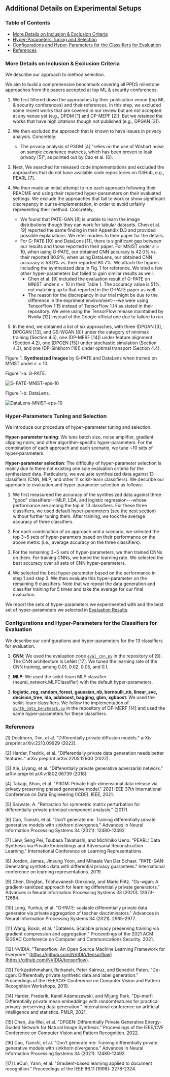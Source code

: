## Additional Details on Experimental Setups


### Table of Contents
- [More Details on Inclusion \& Exclusion Criteria](#more-details-on-inclusion--exclusion-criteria)
- [Hyper-Parameters Tuning and Selection](#hyper-parameters-tuning-and-selection)
- [Configurations and Hyper-Parameters for the Classifiers for Evaluation](#configurations-and-hyper-parameters-for-the-classifiers-for-evaluation)
- [References](#references)


### More Details on Inclusion & Exclusion Criteria

We describe our approach to method selection.

We aim to build a comprehensive benchmark covering all PPDS milestone approaches from the papers accepted at top ML & security conferences. 

1. We first filtered down the approaches by their publication venue (top ML & security conferences) and their references. In this step, we excluded some recent works that are covered in our review but are not accepted at any venue yet (e.g., DPDM [1] and DP-MEPF [2]). But we retained the works that have high citations though not published (e.g., DPGAN [3]).

2. We then excluded the approach that is known to have issues in privacy analysis. Concretely:

    - The privacy analysis of P3GM [4] "relies on the use of Wishart noise on sample covariance matrices, which has been proven to leak privacy [5]", as pointed out by Cao et al. [6].

3. Next, We searched for released code implementations and excluded the approaches that do not have available code repositories on GitHub, e.g., PEARL [7].

4. We then made an initial attempt to run each approach following their README and using their reported hyper-parameters on their evaluated settings. We exclude the approaches that fail to work or show significant discrepancy in our re-implementation, in order to avoid unfairly representing their method. Concretely, 

   - We found that PATE-GAN [8] is unable to learn the image distributions though they can work for tabular datasets. Chen et al. [9] reported the same finding in their Appendix D.3 and provided possible explanations. We refer readers to their paper for the details.
   - For G-PATE [10] and DataLens [11], there is significant gap between our results and those reported in their paper. For MNIST under $\varepsilon=10$, when using G-PATE, our obtained CNN accuracy is 42.0\% vs. their reported 80.9\%; when using DataLens, our obtained CNN accuracy is 53.9\% vs. their reported 80.7\%. We attach the figures including the synthesized data in Fig. 1 for reference. We tried a few other hyper-parameters but failed to gain similar results as well.
     - Chen et al. [9] included the evaluation result of G-PATE on MNIST under $\varepsilon=10$ in their Table 1. The accuracy value is 51\%, not matching up to that reported in the G-PATE paper as well.
     - The reason for the discrepancy in our trial might be due to the difference in the expriment environment---we were using TensorFlow 1.15 instead of TensorFlow 1.14 as stated in their repository. We were using the TensorFlow release maintained by Nvidia [12] instead of the Google official one due to failure to run.

5. In the end, we obtained a list of six approaches, with three (DPGAN [3], DPCGAN [13], and GS-WGAN [8]) under the category of minimax training (Section 4.5), one (DP-MERF [14]) under feature alignment (Section 4.2), one (DPGEN [15]) under stochastic simulation (Section 4.3), and one (DP-Sinkhorn [16]) under optimal transport (Section 4.4).

Figure 1. **Synthesized Images** by G-PATE and DataLens when trained on MNIST under $\varepsilon=10$.

Figure 1-a: G-PATE.

![G-PATE-MNIST-eps-10](./figs/gpate_mnist_eps-10.png)

Figure 1-b: DataLens.

![DataLens-MNIST-eps-10](./figs/datalens_mnist_eps-10.png)


### Hyper-Parameters Tuning and Selection

We introduce our procedure of hyper-parameter tuning and selection.

**Hyper-parameter tuning**: We tune batch size, noise amplifier, gradient clipping norm, and other algorithm-specific hyper-parameters. For the combination of each approach and each scenario, we tune ~10 sets of hyper-parameters. 

**Hyper-parameter selection**: The difficulty of hyper-parameter selection is mainly due to there not existing one sole evaluation criteria for the synthesized data. Particularly, we evaluate synthesized data against 13 classifiers (CNN, MLP, and other 11 scikit-learn classifiers). We describe our approach to evaluation and hyper-parameter selection as follows:

1. We first measureed the accuracy of the synthesized data against three "good" classifiers---MLP, LDA, and logistic regression---whose performance are among the top in 13 classifiers. For these three classifiers, we used default hyper-parameters (see [the next section](#configurations-and-hyper-parameters-for-the-classifiers-for-evaluation)) without further tuning them. After training, we took the average accuracy of three classifiers. 

2. For each combination of an approach and a scenario, we selected the top 3~5 sets of hyper-paramters based on their performance on the above metric (i.e., average accuracy on the three classifiers).

3. For the remaining 3~5 sets of hyper-parameters, we then trained CNNs on them. For training CNNs, we tuned the learning rate. We selected the best accuracy over all sets of CNN hyper-parameters.

4. We selected the best hyper-parameter based on the performance in step 1 and step 3. We then evaluate this hyper-parameter on the remaining 9 classifiers. Note that we repeat the data generation and classifier training for 5 times and take the average for our final evaluation.

We report the sets of hyper-parameters we experimented with and the best set of hyper-parameters we selected in [Evaluation Results](./evaluation_results.md).


### Configurations and Hyper-Parameters for the Classifiers for Evaluation

We describe our configurations and hyper-parameters for the 13 classifiers for evaluation.

1. **CNN**: We used the evaluation code [``eval_cnn.py``](https://github.com/DingfanChen/GS-WGAN/blob/main/evaluation/eval_cnn.py) in the repository of [9]. The CNN architecture is LeNet [17]. We tuned the learning rate of the CNN training, among 0.01, 0.02, 0.05, and 0.1.

2. **MLP**: We used the scikit-learn MLP classifier (neural_network.MLPClassifier) with the default hyper-parameters.

3. **logistic_reg, random_forest, gaussian_nb, bernoulli_nb, linear_svc, decision_tree, lda, adaboost, bagging, gbm, xgboost**: We used the scikit-learn classifiers. We follow the implementation of [``synth_data_benchmark.py``](https://github.com/ParkLabML/DP-MERF/blob/master/code_balanced/synth_data_benchmark.py) in the repository of DP-MERF [14] and used the same hyper-parameters for these classifiers.


### References

[1] Dockhorn, Tim, et al. "Differentially private diffusion models." arXiv preprint arXiv:2210.09929 (2022).

[2] Harder, Fredrik, et al. "Differentially private data generation needs better features." arXiv preprint arXiv:2205.12900 (2022).

[3] Xie, Liyang, et al. "Differentially private generative adversarial network." arXiv preprint arXiv:1802.06739 (2018).

[4] Takagi, Shun, et al. "P3GM: Private high-dimensional data release via privacy preserving phased generative model." 2021 IEEE 37th International Conference on Data Engineering (ICDE). IEEE, 2021.

[5] Sarwate, A. "Retraction for symmetric matrix perturbation for differentially-private principal component analysis." (2017).

[6] Cao, Tianshi, et al. "Don’t generate me: Training differentially private generative models with sinkhorn divergence." Advances in Neural Information Processing Systems 34 (2021): 12480-12492.

[7] Liew, Seng Pei, Tsubasa Takahashi, and Michihiko Ueno. "PEARL: Data Synthesis via Private Embeddings and Adversarial Reconstruction Learning." International Conference on Learning Representations.

[8] Jordon, James, Jinsung Yoon, and Mihaela Van Der Schaar. "PATE-GAN: Generating synthetic data with differential privacy guarantees." International conference on learning representations. 2019.

[9] Chen, Dingfan, Tribhuvanesh Orekondy, and Mario Fritz. "Gs-wgan: A gradient-sanitized approach for learning differentially private generators." Advances in Neural Information Processing Systems 33 (2020): 12673-12684.

[10] Long, Yunhui, et al. "G-PATE: scalable differentially private data generator via private aggregation of teacher discriminators." Advances in Neural Information Processing Systems 34 (2021): 2965-2977.

[11] Wang, Boxin, et al. "Datalens: Scalable privacy preserving training via gradient compression and aggregation." Proceedings of the 2021 ACM SIGSAC Conference on Computer and Communications Security. 2021.

[12] NVIDIA. "Tensorflow: An Open Source Machine Learning Framework for Everyone." [https://github.com/NVIDIA/tensorflow](https://github.com/NVIDIA/tensorflow).

[13] Torkzadehmahani, Reihaneh, Peter Kairouz, and Benedict Paten. "Dp-cgan: Differentially private synthetic data and label generation." Proceedings of the IEEE/CVF Conference on Computer Vision and Pattern Recognition Workshops. 2019.

[14] Harder, Frederik, Kamil Adamczewski, and Mijung Park. "Dp-merf: Differentially private mean embeddings with randomfeatures for practical privacy-preserving data generation." International conference on artificial intelligence and statistics. PMLR, 2021.

[15] Chen, Jia-Wei, et al. "DPGEN: Differentially Private Generative Energy-Guided Network for Natural Image Synthesis." Proceedings of the IEEE/CVF Conference on Computer Vision and Pattern Recognition. 2022.

[16] Cao, Tianshi, et al. "Don’t generate me: Training differentially private generative models with sinkhorn divergence." Advances in Neural Information Processing Systems 34 (2021): 12480-12492.

[17] LeCun, Yann, et al. "Gradient-based learning applied to document recognition." Proceedings of the IEEE 86.11 (1998): 2278-2324.